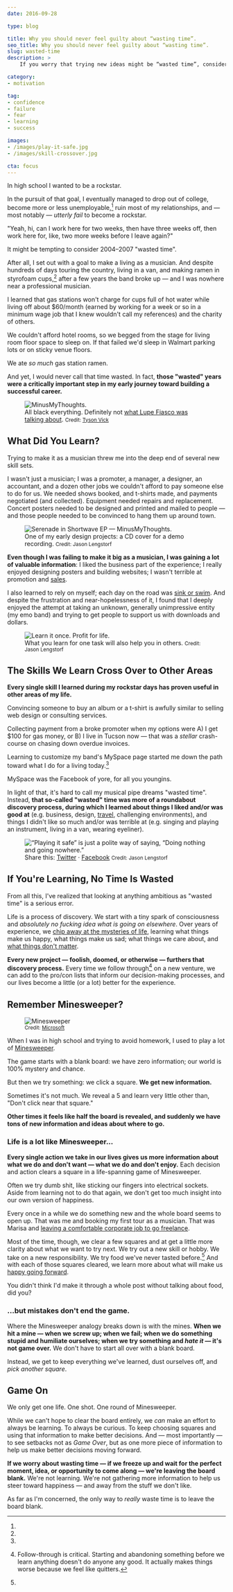 ```yaml
---
date: 2016-09-28

type: blog

title: Why you should never feel guilty about “wasting time”.
seo_title: Why you should never feel guilty about “wasting time”.
slug: wasted-time
description: >
    If you worry that trying new ideas might be “wasted time”, consider this: I lived in a van and wore eyeliner for two years — and I owe my career to it.

category:
- motivation

tag:
- confidence
- failure
- fear
- learning
- success

images:
- /images/play-it-safe.jpg
- /images/skill-crossover.jpg

cta: focus
---
```


In high school I wanted to be a rockstar.

In the pursuit of that goal, I eventually managed to drop out of college, become
more or less unemployable,[^unemployable] ruin most of my relationships, and —
most notably — _utterly fail_ to become a rockstar.

[^unemployable]:
  "Yeah, hi, can I work here for two weeks, then have three weeks off, then work here for, like, two more weeks before I leave again?"

It might be tempting to consider 2004–2007 "wasted time".

After all, I set out with a goal to make a living as a musician. And despite
hundreds of days touring the country, living in a van, and making ramen in
styrofoam cups,[^broke] after a few years the band broke up — and I was nowhere
near a professional musician.

[^broke]:
  I learned that gas stations won't charge for cups full of hot water while living off about $60/month (earned by working for a week or so in a minimum wage job that I knew wouldn't call my references) and the charity of others.

  We couldn't afford hotel rooms, so we begged from the stage for living room floor space to sleep on. If that failed we'd sleep in Walmart parking lots or on sticky venue floors.

  We ate _so much_ gas station ramen.

And yet, I would never call that time wasted. In fact, **those "wasted" years
were a critically important step in my early journey toward building a
successful career.**

<figure class="figure figure--center">
  <img src="./images/minusmythoughts.jpg" alt="MinusMyThoughts." />
  <figcaption class="figure__caption">
    All black everything. Definitely not <a href="https://www.youtube.com/watch?v=71McnVwWPwU">what Lupe Fiasco was talking about</a>.
    <small class="figure__attribution">
      Credit: 
      <a class="figure__attribution-link" 
         href="http://tysonvick.com">
        Tyson Vick
      </a>
    </small>
  </figcaption>
</figure>

## What Did You Learn?

Trying to make it as a musician threw me into the deep end of several new skill
sets.

I wasn't just a musician; I was a promoter, a manager, a designer, an
accountant, and a dozen other jobs we couldn't afford to pay someone else to do
for us. We needed shows booked, and t-shirts made, and payments negotiated (and
collected). Equipment needed repairs and replacement. Concert posters needed to
be designed and printed and mailed to people — and those people needed to be
convinced to hang them up around town.

<figure class="figure figure--right">
  <img src="./images/serenade-in-shortwave.jpg" alt="Serenade in Shortwave EP — MinusMyThoughts." />
  <figcaption class="figure__caption">
    One of my early design projects: a CD cover for a demo recording.
    <small class="figure__attribution">
      Credit: 
      <span class="figure__attribution-link">
        Jason Lengstorf
      </span>
    </small>
  </figcaption>
</figure>

**Even though I was failing to make it big as a musician, I was gaining a lot of
valuable information**: I liked the business part of the experience; I really
enjoyed designing posters and building websites; I wasn't terrible at promotion
and [sales](/how-to-sell-without-selling).

I also learned to rely on myself; each day on the road was [sink or swim](/set-yourself-on-fire). And despite the frustration and
near-hopelessness of it, I found that I deeply enjoyed the attempt at taking an
unknown, generally unimpressive entity (my emo band) and trying to get people to
support us with downloads and dollars.

<figure class="figure figure--center">
  <img src="./images/skill-crossover.jpg" alt="Learn it once. Profit for life." />
  <figcaption class="figure__caption">
    What you learn for one task will also help you in others.
    <small class="figure__attribution">
      Credit: 
      <span class="figure__attribution-link">
        Jason Lengstorf
      </span>
    </small>
  </figcaption>
</figure>

## The Skills We Learn Cross Over to Other Areas

**Every single skill I learned during my rockstar days has proven useful in
other areas of my life.**

Convincing someone to buy an album or a t-shirt is awfully similar to selling
web design or consulting services.

Collecting payment from a broke promoter when my options were A) I get $100 for
gas money, or B) I live in Tucson now — that was a _stellar_ crash-course on
chasing down overdue invoices.

Learning to customize my band's MySpace page started me down the path toward
what I do for a living today.[^myspace]

[^myspace]:
  MySpace was the Facebook of yore, for all you youngins.

In light of that, it's hard to call my musical pipe dreams "wasted time".
Instead, **that so-called "wasted" time was more of a roundabout discovery
process, during which I learned about things I liked and/or was good at** (e.g.
business, design, [travel](/remote-work-travel), challenging
environments), and things I didn't like so much and/or was terrible at (e.g.
singing and playing an instrument, living in a van, wearing eyeliner).

<figure class="figure figure--center">
  <img src="./images/play-it-safe.jpg" alt="“Playing it safe” is just a polite way of saying, “Doing nothing and going nowhere.”" />
  <figcaption class="figure__caption">
    Share this: <a href="https://twitter.com/intent/retweet?tweet_id=781215427997290496">Twitter</a> · <a href="https://www.facebook.com/jlengstorf/photos/a.171796939556882.41687.107496345986942/1103492916387275/?type=3&theater">Facebook</a>
    <small class="figure__attribution">
      Credit: 
      <span class="figure__attribution-link">
        Jason Lengstorf
      </span>
    </small>
  </figcaption>
</figure>

## If You're Learning, No Time Is Wasted

From all this, I've realized that looking at anything ambitious as "wasted time"
is a serious error.

Life is a process of discovery. We start with a tiny spark of consciousness and
_absolutely no fucking idea what is going on elsewhere_. Over years of
experience, we [chip away at the mysteries of life](/growing-up-vs-growing-older), learning what things make us happy, what
things make us sad; what things we care about, and [what things don't
matter](/taste-doesnt-matter).

**Every new project — foolish, doomed, or otherwise — furthers that discovery
process.** Every time we follow through[^follow-through] on a new venture, we
can add to the pro/con lists that inform our decision-making processes, and our
lives become a little (or a lot) better for the experience.

[^follow-through]: Follow-through is critical. Starting and abandoning something before we learn anything doesn't do anyone any good. It actually makes things worse because we feel like quitters.

## Remember Minesweeper?

<figure class="figure figure--right">
  <img src="./images/minesweeper.jpg" alt="Minesweeper" />
  <figcaption class="figure__caption">
    <small class="figure__attribution">
      Credit: 
      <a class="figure__attribution-link" 
         href="https://www.microsoft.com/en-us/store/p/microsoft-minesweeper/9wzdncrfhwcn">
        Microsoft
      </a>
    </small>
  </figcaption>
</figure>

When I was in high school and trying to avoid homework, I used to play a lot of
[Minesweeper](https://www.microsoft.com/en-us/store/p/microsoft-minesweeper/9wzdncrfhwcn).

The game starts with a blank board: we have zero information; our world is 100%
mystery and chance.

But then we try something: we click a square. **We get new information.**

Sometimes it's not much. We reveal a 5 and learn very little other than, "Don't
click near that square."

**Other times it feels like half the board is revealed, and suddenly we have
tons of new information and ideas about where to go.**

### Life is a lot like Minesweeper...

**Every single action we take in our lives gives us more information about what
we do and don't want — what we do and don't enjoy.** Each decision and action
clears a square in a life-spanning game of Minesweeper.

Often we try dumb shit, like sticking our fingers into electrical sockets. Aside
from learning not to do that again, we don't get too much insight into our own
version of happiness.

Every once in a while we do something new and the whole board seems to open up.
That was me and booking my first tour as a musician. That was Marisa and
[leaving a comfortable corporate job to go freelance](http://thenuschool.com/how-to-get-over-fear/).

Most of the time, though, we clear a few squares and at get a little more
clarity about what we want to try next. We try out a new skill or hobby. We take
on a new responsibility. We try food we've never tasted before.[^food-reference]
And with each of those squares cleared, we learn more about what will make us
[happy going forward](/finding-happiness).

[^food-reference]:
  You didn't think I'd make it through a whole post without talking about food, did you?

### ...but mistakes don't end the game.

Where the Minesweeper analogy breaks down is with the mines. **When we hit a
mine — when we screw up; when we fail; when we do something stupid and humiliate
ourselves; when we try something and _hate it_ — it's not game over.** We don't
have to start all over with a blank board.

Instead, we get to keep everything we've learned, dust ourselves off, and _pick
another square_.

## Game On

We only get one life. One shot. One round of Minesweeper.

While we can't hope to clear the board entirely, we _can_ make an effort to
always be learning. To always be curious. To keep choosing squares and using
that information to make better decisions. And — most importantly — to see
setbacks not as _Game Over_, but as one more piece of information to help us
make better decisions moving forward.

**If we worry about wasting time — if we freeze up and wait for the perfect
moment, idea, or opportunity to come along — we're leaving the board blank.**
We're not learning. We're not gathering more information to help us steer toward
happiness — and away from the stuff we don't like.

As far as I'm concerned, the only way to _really_ waste time is to leave the
board blank.
